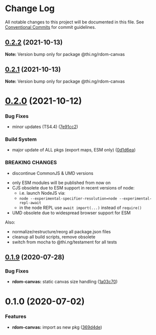 # Change Log

All notable changes to this project will be documented in this file.
See [Conventional Commits](https://conventionalcommits.org) for commit guidelines.

## [0.2.2](https://github.com/thi-ng/umbrella/compare/@thi.ng/rdom-canvas@0.2.1...@thi.ng/rdom-canvas@0.2.2) (2021-10-13)

**Note:** Version bump only for package @thi.ng/rdom-canvas





## [0.2.1](https://github.com/thi-ng/umbrella/compare/@thi.ng/rdom-canvas@0.2.0...@thi.ng/rdom-canvas@0.2.1) (2021-10-13)

**Note:** Version bump only for package @thi.ng/rdom-canvas





# [0.2.0](https://github.com/thi-ng/umbrella/compare/@thi.ng/rdom-canvas@0.1.60...@thi.ng/rdom-canvas@0.2.0) (2021-10-12)


### Bug Fixes

* minor updates (TS4.4) ([7e91cc2](https://github.com/thi-ng/umbrella/commit/7e91cc2b20371d6969f29ec40393d64efb3d9375))


### Build System

* major update of ALL pkgs (export maps, ESM only) ([0d1d6ea](https://github.com/thi-ng/umbrella/commit/0d1d6ea9fab2a645d6c5f2bf2591459b939c09b6))


### BREAKING CHANGES

* discontinue CommonJS & UMD versions

- only ESM modules will be published from now on
- CJS obsolete due to ESM support in recent versions of node:
  - i.e. launch NodeJS via:
  - `node --experimental-specifier-resolution=node --experimental-repl-await`
  - in the node REPL use `await import(...)` instead of `require()`
- UMD obsolete due to widespread browser support for ESM

Also:
- normalize/restructure/reorg all package.json files
- cleanup all build scripts, remove obsolete
- switch from mocha to @thi.ng/testament for all tests






##  [0.1.9](https://github.com/thi-ng/umbrella/compare/@thi.ng/rdom-canvas@0.1.8...@thi.ng/rdom-canvas@0.1.9) (2020-07-28) 

###  Bug Fixes 

- **rdom-canvas:** static canvas size handling ([1a03c70](https://github.com/thi-ng/umbrella/commit/1a03c70e3e9fe6c8b096f78084dc590102d96893)) 

#  0.1.0 (2020-07-02) 

###  Features 

- **rdom-canvas:** import as new pkg ([369d4de](https://github.com/thi-ng/umbrella/commit/369d4de29c0b0c1ff3092126902f1835ac61870e))
